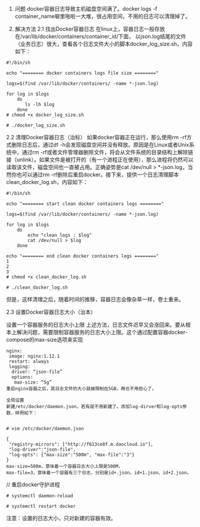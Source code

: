 1. 问题
docker容器日志导致主机磁盘空间满了。docker logs -f container_name噼里啪啦一大堆，很占用空间，不用的日志可以清理掉了。

2. 解决方法
2.1 找出Docker容器日志
在linux上，容器日志一般存放在/var/lib/docker/containers/container_id/下面， 以json.log结尾的文件（业务日志）很大，查看各个日志文件大小的脚本docker_log_size.sh，内容如下：

```
#!/bin/sh
 
echo "======== docker containers logs file size ========"
 
logs=$(find /var/lib/docker/containers/ -name *-json.log) 
 
for log in $logs 
    do
       ls -lh $log  
    done
# chmod +x docker_log_size.sh
 
# ./docker_log_size.sh

```

2.2 清理Docker容器日志（治标）
如果docker容器正在运行，那么使用rm -rf方式删除日志后，通过df -h会发现磁盘空间并没有释放。原因是在Linux或者Unix系统中，通过rm -rf或者文件管理器删除文件，将会从文件系统的目录结构上解除链接（unlink）。如果文件是被打开的（有一个进程正在使用），那么进程将仍然可以读取该文件，磁盘空间也一直被占用。正确姿势是cat /dev/null > *-json.log，当然你也可以通过rm -rf删除后重启docker。接下来，提供一个日志清理脚本clean_docker_log.sh，内容如下：

```
#!/bin/sh 
 
echo "======== start clean docker containers logs ========"
 
logs=$(find /var/lib/docker/containers/ -name *-json.log) 
 
for log in $logs 
    do
        echo "clean logs : $log"
        cat /dev/null > $log 
    done
 
echo "======== end clean docker containers logs ========"
1
2
3
# chmod +x clean_docker_log.sh
 
# ./clean_docker_log.sh
```

但是，这样清理之后，随着时间的推移，容器日志会像杂草一样，卷土重来。

2.3 设置Docker容器日志大小（治本）

设置一个容器服务的日志大小上限
上述方法，日志文件迟早又会涨回来。要从根本上解决问题，需要限制容器服务的日志大小上限。这个通过配置容器docker-compose的max-size选项来实现

```
nginx: 
 image: nginx:1.12.1 
 restart: always 
 logging: 
  driver: “json-file” 
  options: 
   max-size: “5g” 
重启nginx容器之后，其日志文件的大小就被限制在5GB，再也不用担心了。

全局设置
新建/etc/docker/daemon.json，若有就不用新建了。添加log-dirver和log-opts参数，样例如下：


# vim /etc/docker/daemon.json
 
{
 "registry-mirrors": ["http://f613ce8f.m.daocloud.io"],
 "log-driver":"json-file",
 "log-opts": {"max-size":"500m", "max-file":"3"}
}
max-size=500m，意味着一个容器日志大小上限是500M，
max-file=3，意味着一个容器有三个日志，分别是id+.json、id+1.json、id+2.json。

```
// 重启docker守护进程
 ```
# systemctl daemon-reload
 
# systemctl restart docker
```
注意：设置的日志大小，只对新建的容器有效。
